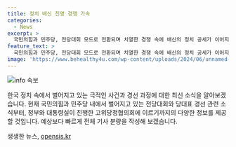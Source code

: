 ```yaml
---
title: 정치 배신 친명 경쟁 가속
categories:
  - News
excerpt: >
  국민의힘과 민주당, 전당대회 모드로 전환되며 치열한 경쟁 속에 배신의 정치 공세가 이어지고 있습니다. 윤상현 후보는 SNS를 통해 한동훈과 원희룡 후보의 당대표 선출 시 분열 우려를 제기하고, 민주당은 이번 주에도 경쟁을 예고하고 있습니다. 한편, 정부와 국민의힘은 저출생고령화 대응을 위한 인구전략기획부 신설과 소상공인·자영업자 지원 대책 발의 등을 추진하고 있습니다.
feature_text: >
  국민의힘과 민주당, 전당대회 모드로 전환되며 치열한 경쟁 속에 배신의 정치 공세가 이어지고 있습니다. 윤상현 후보는 SNS를 통해 한동훈과 원희룡 후보의 당대표 선출 시 분열 우려를 제기하고, 민주당은 이번 주에도 경쟁을 예고하고 있습니다. 한편, 정부와 국민의힘은 저출생고령화 대응을 위한 인구전략기획부 신설과 소상공인·자영업자 지원 대책 발의 등을 추진하고 있습니다.
image: 'https://www.behealthy4u.com/wp-content/uploads/2024/06/unnamed-file.png'
---
```


<p><img src="https://www.behealthy4u.com/wp-content/uploads/2024/06/unnamed-file.png" alt="info 속보" /></p>

<p>한국 정치 속에서 벌어지고 있는 극적인 사건과 경선 과정에 대한 최신 소식을 알아보겠습니다. 현재 국민의힘과 민주당 내에서 벌어지고 있는 전당대회와 당대표 경선 관련 소식부터, 정부와 대통령실이 진행한 고위당정협의회에 이르기까지의 다양한 정보를 제공할 것입니다. 예상보다 빠르게 전체 기사 분량을 작성해 보겠습니다.</p>
생생한 뉴스, <a href="https://opensis.kr" rel="dofollow">opensis.kr</a>


